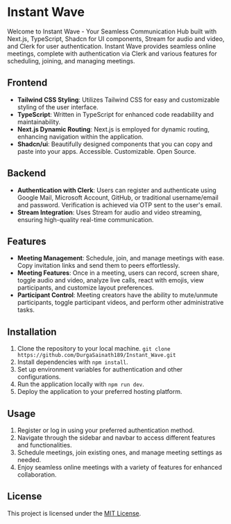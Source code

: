 # Instant Wave

Welcome to Instant Wave - Your Seamless Communication Hub built with Next.js, TypeScript, Shadcn for UI components, Stream for audio and video, and Clerk for user authentication. Instant Wave provides seamless online meetings, complete with authentication via Clerk and various features for scheduling, joining, and managing meetings.

## Frontend
- **Tailwind CSS Styling**: Utilizes Tailwind CSS for easy and customizable styling of the user interface.
- **TypeScript**: Written in TypeScript for enhanced code readability and maintainability.
- **Next.js Dynamic Routing**: Next.js is employed for dynamic routing, enhancing navigation within the application.
- **Shadcn/ui**: Beautifully designed components that you can copy and paste into your apps. Accessible. Customizable. Open Source.

## Backend
- **Authentication with Clerk**: Users can register and authenticate using Google Mail, Microsoft Account, GitHub, or traditional username/email and password. Verification is achieved via OTP sent to the user's email.
- **Stream Integration**: Uses Stream for audio and video streaming, ensuring high-quality real-time communication.

## Features
- **Meeting Management**: Schedule, join, and manage meetings with ease. Copy invitation links and send them to peers effortlessly.
- **Meeting Features**: Once in a meeting, users can record, screen share, toggle audio and video, analyze live calls, react with emojis, view participants, and customize layout preferences.
- **Participant Control**: Meeting creators have the ability to mute/unmute participants, toggle participant videos, and perform other administrative tasks.

## Installation
1. Clone the repository to your local machine.
   `git clone https://github.com/DurgaSainath189/Instant_Wave.git`
3. Install dependencies with `npm install`.
4. Set up environment variables for authentication and other configurations.
5. Run the application locally with `npm run dev`.
6. Deploy the application to your preferred hosting platform.

## Usage
1. Register or log in using your preferred authentication method.
2. Navigate through the sidebar and navbar to access different features and functionalities.
3. Schedule meetings, join existing ones, and manage meeting settings as needed.
4. Enjoy seamless online meetings with a variety of features for enhanced collaboration.


## License
This project is licensed under the [MIT License](LICENSE).


